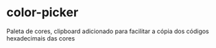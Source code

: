 # color-picker

Paleta de cores, clipboard adicionado para facilitar a cópia dos códigos hexadecimais das cores


